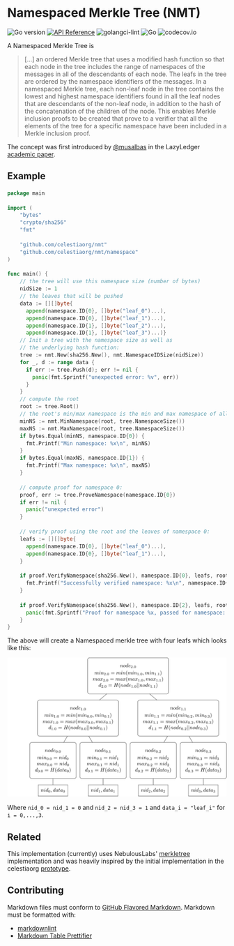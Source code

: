 # Namespaced Merkle Tree (NMT)

![Go version](https://img.shields.io/badge/go-1.18-blue.svg)
[![API Reference](https://camo.githubusercontent.com/915b7be44ada53c290eb157634330494ebe3e30a/68747470733a2f2f676f646f632e6f72672f6769746875622e636f6d2f676f6c616e672f6764646f3f7374617475732e737667)](https://pkg.go.dev/github.com/celestiaorg/nmt)
![golangci-lint](https://github.com/celestiaorg/nmt/workflows/golangci-lint/badge.svg?branch=master)
![Go](https://github.com/celestiaorg/nmt/workflows/Go/badge.svg)
![codecov.io](https://codecov.io/github/celestiaorg/nmt/coverage.svg?branch=master)

A Namespaced Merkle Tree is
> [...] an ordered Merkle tree that uses a modified hash function
  so that each node in the tree includes the range of
  namespaces of the messages in all of the descendants
  of each node. The leafs in the tree are ordered by the
  namespace identifiers of the messages.
  In a namespaced Merkle tree, each non-leaf node in
  the tree contains the lowest and highest namespace
  identifiers found in all the leaf nodes that are descendants of the non-leaf node, in addition to the hash of
  the concatenation of the children of the node. This
  enables Merkle inclusion proofs to be created that prove to a verifier that all the elements of the tree for
  a specific namespace have been included in a Merkle
  inclusion proof.

The concept was first introduced by [@musalbas] in the LazyLedger [academic paper].

## Example

```go
package main

import (
    "bytes"
    "crypto/sha256"
    "fmt"

    "github.com/celestiaorg/nmt"
    "github.com/celestiaorg/nmt/namespace"
)

func main() {
    // the tree will use this namespace size (number of bytes)
    nidSize := 1
    // the leaves that will be pushed
    data := [][]byte{
      append(namespace.ID{0}, []byte("leaf_0")...),
      append(namespace.ID{0}, []byte("leaf_1")...),
      append(namespace.ID{1}, []byte("leaf_2")...),
      append(namespace.ID{1}, []byte("leaf_3")...)}
    // Init a tree with the namespace size as well as
    // the underlying hash function:
    tree := nmt.New(sha256.New(), nmt.NamespaceIDSize(nidSize))
    for _, d := range data {
      if err := tree.Push(d); err != nil {
        panic(fmt.Sprintf("unexpected error: %v", err))
      }
    }
    // compute the root
    root := tree.Root()
    // the root's min/max namespace is the min and max namespace of all leaves:
    minNS := nmt.MinNamespace(root, tree.NamespaceSize())
    maxNS := nmt.MaxNamespace(root, tree.NamespaceSize())
    if bytes.Equal(minNS, namespace.ID{0}) {
      fmt.Printf("Min namespace: %x\n", minNS)
    }
    if bytes.Equal(maxNS, namespace.ID{1}) {
      fmt.Printf("Max namespace: %x\n", maxNS)
    }

    // compute proof for namespace 0:
    proof, err := tree.ProveNamespace(namespace.ID{0})
    if err != nil {
      panic("unexpected error")
    }

    // verify proof using the root and the leaves of namespace 0:
    leafs := [][]byte{
      append(namespace.ID{0}, []byte("leaf_0")...),
      append(namespace.ID{0}, []byte("leaf_1")...),
    }

    if proof.VerifyNamespace(sha256.New(), namespace.ID{0}, leafs, root) {
      fmt.Printf("Successfully verified namespace: %x\n", namespace.ID{0})
    }

    if proof.VerifyNamespace(sha256.New(), namespace.ID{2}, leafs, root) {
      panic(fmt.Sprintf("Proof for namespace %x, passed for namespace: %x\n", namespace.ID{0}, namespace.ID{2}))
    }
}
```

The above will create a Namespaced merkle tree with four leafs which looks like this:

![example](imgs/example_4-leaves.png)

Where `nid_0 = nid_1 = 0` and `nid_2 = nid_3 = 1` and `data_i = "leaf_i"` for `i = 0,...,3`.

## Related

This implementation (currently) uses NebulousLabs' [merkletree][NebulousLabs'] implementation
and was heavily inspired by the initial implementation in the celestiaorg [prototype].

<!--- TODO references --->
[academic paper]: https://arxiv.org/abs/1905.09274
[@musalbas]: https://github.com/musalbas

[prototype]: https://github.com/celestiaorg/lazyledger-prototype
[NebulousLabs']: https://gitlab.com/NebulousLabs/merkletree

## Contributing

Markdown files must conform to [GitHub Flavored Markdown](https://github.github.com/gfm/). Markdown must be formatted with:

- [markdownlint](https://github.com/DavidAnson/markdownlint)
- [Markdown Table Prettifier](https://github.com/darkriszty/MarkdownTablePrettify-VSCodeExt)
